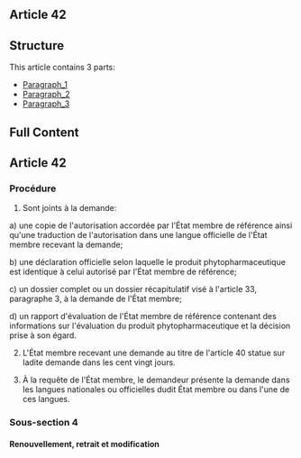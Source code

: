 ## Article 42

## Structure

This article contains 3 parts:

- [Paragraph_1](./Paragraph_1.md)
- [Paragraph_2](./Paragraph_2.md)
- [Paragraph_3](./Paragraph_3.md)

## Full Content

## Article 42

### Procédure

1. Sont joints à la demande:

a) une copie de l'autorisation accordée par l'État membre de référence ainsi qu'une traduction de l'autorisation dans une langue officielle de l'État membre recevant la demande;

b) une déclaration officielle selon laquelle le produit phytopharmaceutique est identique à celui autorisé par l'État membre de référence;

c) un dossier complet ou un dossier récapitulatif visé à l'article 33, paragraphe 3, à la demande de l'État membre;

d) un rapport d'évaluation de l'État membre de référence contenant des informations sur l'évaluation du produit phytopharmaceutique et la décision prise à son égard.

2. L'État membre recevant une demande au titre de l'article 40 statue sur ladite demande dans les cent vingt jours.

3. À la requête de l'État membre, le demandeur présente la demande dans les langues nationales ou officielles dudit État membre ou dans l'une de ces langues.

### Sous-section 4

#### Renouvellement, retrait et modification